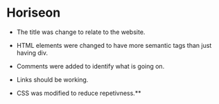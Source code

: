 # Horiseon

* The title was change to relate to the website.

* HTML elements were changed to have more semantic tags than just having div.

* Comments were added to identify what is going on.

* Links should be working. 

* CSS was modified to reduce repetivness.**
